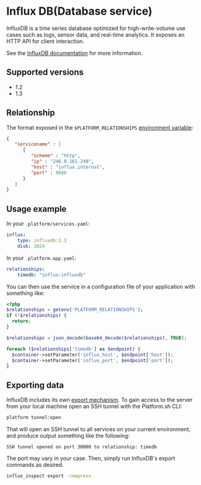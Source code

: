 # Influx DB(Database service)

InfluxDB is a time series database optimized for high-write-volume use cases such as logs, sensor data, and real-time analytics.  It exposes an HTTP API for client interaction.

See the [InfluxDB documentation](https://docs.influxdata.com/influxdb/v1.2/) for more information.

## Supported versions

* 1.2
* 1.3

## Relationship

The format exposed in the ``$PLATFORM_RELATIONSHIPS`` [environment variable](/development/variables.md#platformsh-provided-variables):

```json
{
   "servicename" : [
      {
         "scheme" : "http",
         "ip" : "246.0.161.240",
         "host" : "influx.internal",
         "port" : 8086
      }
   ]
}
```

## Usage example

In your `.platform/services.yaml`:

```yaml
influx:
    type: influxdb:1.3
    disk: 1024
```

In your `.platform.app.yaml`:

```yaml
relationships:
    timedb: "influx:influxdb"
```

You can then use the service in a configuration file of your application with something like:

```php
<?php
$relationships = getenv('PLATFORM_RELATIONSHIPS');
if (!$relationships) {
  return;
}

$relationships = json_decode(base64_decode($relationships), TRUE);

foreach ($relationships['timedb'] as $endpoint) {
  $container->setParameter('influx_host', $endpoint['host']);
  $container->setParameter('influx_port', $endpoint['port']);
}
```

## Exporting data

InfluxDB includes its own [export mechanism](https://docs.influxdata.com/influxdb/v1.2/tools/influx_inspect/).  To gain access to the server from your local machine open an SSH tunnel with the Platform.sh CLI:

```bash
platform tunnel:open
```

That will open an SSH tunnel to all services on your current environment, and produce output something like the following:

```text
SSH tunnel opened on port 30000 to relationship: timedb
```

The port may vary in your case.  Then, simply run InfluxDB's export commands as desired.

```bash
influx_inspect export -compress
```
